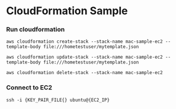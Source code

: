 # CloudFormation Sample

### Run cloudformation
```
aws cloudformation create-stack --stack-name mac-sample-ec2 --template-body file:///hometestuser/mytemplate.json

aws cloudformation update-stack --stack-name mac-sample-ec2 --template-body file:///hometestuser/mytemplate.json

aws cloudformation delete-stack --stack-name mac-sample-ec2 
```

### Connect to EC2
```
ssh -i {KEY_PAIR_FILE{} ubuntu@{EC2_IP}
```

